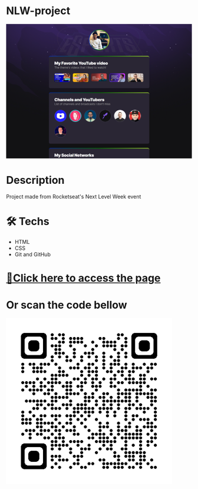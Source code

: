 # NLW-project

![preview](./Previews/preview.png)

# Description
Project made from Rocketseat's Next Level Week event

# 🛠️ Techs
* HTML
* CSS
* Git and GitHub

# [🔗Click here to access the page](https://inacio000.github.io/nlw-project/) 
# Or scan the code bellow
![qrcode](./Previews/qrcode.png)
